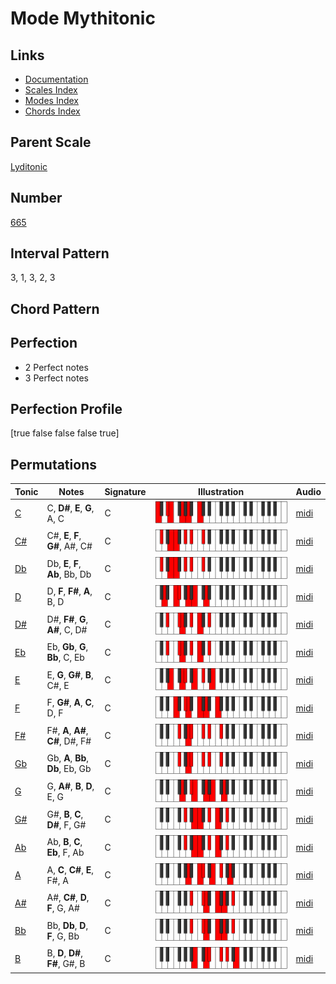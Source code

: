 # Mode Mythitonic

## Links

- [Documentation](README.md)
- [Scales Index](Scales.md)
- [Modes Index](Modes.md)
- [Chords Index](Chords.md)

## Parent Scale

[Lyditonic](ScaleLyditonic.md)

## Number

[665](https://ianring.com/musictheory/scales/665)

## Interval Pattern

3, 1, 3, 2, 3

## Chord Pattern



## Perfection

- 2 Perfect notes
- 3 Perfect notes

## Perfection Profile

[true false false false true]

## Permutations

| Tonic | Notes | Signature | Illustration | Audio |
|-------|-------|-----------|--------------|-------|
| [C](ModeCNaturalMythitonic.md) | C, **D#**, **E**, **G**, A, C | C | ![CNaturalMythitonic](ModeCNaturalMythitonic.png) | [midi](https://github.com/edipermadi/music/blob/main/docs/ModeCNaturalMythitonic.mid?raw=true) |
| [C#](ModeCSharpMythitonic.md) | C#, **E**, **F**, **G#**, A#, C# | C | ![CSharpMythitonic](ModeCSharpMythitonic.png) | [midi](https://github.com/edipermadi/music/blob/main/docs/ModeCSharpMythitonic.mid?raw=true) |
| [Db](ModeDFlatMythitonic.md) | Db, **E**, **F**, **Ab**, Bb, Db | C | ![DFlatMythitonic](ModeDFlatMythitonic.png) | [midi](https://github.com/edipermadi/music/blob/main/docs/ModeDFlatMythitonic.mid?raw=true) |
| [D](ModeDNaturalMythitonic.md) | D, **F**, **F#**, **A**, B, D | C | ![DNaturalMythitonic](ModeDNaturalMythitonic.png) | [midi](https://github.com/edipermadi/music/blob/main/docs/ModeDNaturalMythitonic.mid?raw=true) |
| [D#](ModeDSharpMythitonic.md) | D#, **F#**, **G**, **A#**, C, D# | C | ![DSharpMythitonic](ModeDSharpMythitonic.png) | [midi](https://github.com/edipermadi/music/blob/main/docs/ModeDSharpMythitonic.mid?raw=true) |
| [Eb](ModeEFlatMythitonic.md) | Eb, **Gb**, **G**, **Bb**, C, Eb | C | ![EFlatMythitonic](ModeEFlatMythitonic.png) | [midi](https://github.com/edipermadi/music/blob/main/docs/ModeEFlatMythitonic.mid?raw=true) |
| [E](ModeENaturalMythitonic.md) | E, **G**, **G#**, **B**, C#, E | C | ![ENaturalMythitonic](ModeENaturalMythitonic.png) | [midi](https://github.com/edipermadi/music/blob/main/docs/ModeENaturalMythitonic.mid?raw=true) |
| [F](ModeFNaturalMythitonic.md) | F, **G#**, **A**, **C**, D, F | C | ![FNaturalMythitonic](ModeFNaturalMythitonic.png) | [midi](https://github.com/edipermadi/music/blob/main/docs/ModeFNaturalMythitonic.mid?raw=true) |
| [F#](ModeFSharpMythitonic.md) | F#, **A**, **A#**, **C#**, D#, F# | C | ![FSharpMythitonic](ModeFSharpMythitonic.png) | [midi](https://github.com/edipermadi/music/blob/main/docs/ModeFSharpMythitonic.mid?raw=true) |
| [Gb](ModeGFlatMythitonic.md) | Gb, **A**, **Bb**, **Db**, Eb, Gb | C | ![GFlatMythitonic](ModeGFlatMythitonic.png) | [midi](https://github.com/edipermadi/music/blob/main/docs/ModeGFlatMythitonic.mid?raw=true) |
| [G](ModeGNaturalMythitonic.md) | G, **A#**, **B**, **D**, E, G | C | ![GNaturalMythitonic](ModeGNaturalMythitonic.png) | [midi](https://github.com/edipermadi/music/blob/main/docs/ModeGNaturalMythitonic.mid?raw=true) |
| [G#](ModeGSharpMythitonic.md) | G#, **B**, **C**, **D#**, F, G# | C | ![GSharpMythitonic](ModeGSharpMythitonic.png) | [midi](https://github.com/edipermadi/music/blob/main/docs/ModeGSharpMythitonic.mid?raw=true) |
| [Ab](ModeAFlatMythitonic.md) | Ab, **B**, **C**, **Eb**, F, Ab | C | ![AFlatMythitonic](ModeAFlatMythitonic.png) | [midi](https://github.com/edipermadi/music/blob/main/docs/ModeAFlatMythitonic.mid?raw=true) |
| [A](ModeANaturalMythitonic.md) | A, **C**, **C#**, **E**, F#, A | C | ![ANaturalMythitonic](ModeANaturalMythitonic.png) | [midi](https://github.com/edipermadi/music/blob/main/docs/ModeANaturalMythitonic.mid?raw=true) |
| [A#](ModeASharpMythitonic.md) | A#, **C#**, **D**, **F**, G, A# | C | ![ASharpMythitonic](ModeASharpMythitonic.png) | [midi](https://github.com/edipermadi/music/blob/main/docs/ModeASharpMythitonic.mid?raw=true) |
| [Bb](ModeBFlatMythitonic.md) | Bb, **Db**, **D**, **F**, G, Bb | C | ![BFlatMythitonic](ModeBFlatMythitonic.png) | [midi](https://github.com/edipermadi/music/blob/main/docs/ModeBFlatMythitonic.mid?raw=true) |
| [B](ModeBNaturalMythitonic.md) | B, **D**, **D#**, **F#**, G#, B | C | ![BNaturalMythitonic](ModeBNaturalMythitonic.png) | [midi](https://github.com/edipermadi/music/blob/main/docs/ModeBNaturalMythitonic.mid?raw=true) |

